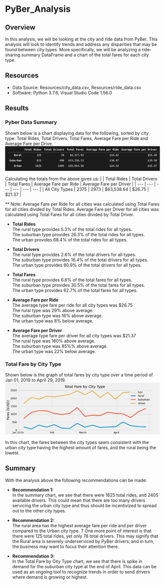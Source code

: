 # PyBer_Analysis

## Overview

In this analysis, we will be looking at the city and ride data from PyBer. This analysis will look to identify trends and address any disparities that may be found between city types. More specifically, we will be analyzing a ride-sharing summary DataFrame and a chart of the total fares for each city type.

## Resources

- Data Source: Resources/city_data.csv, Resources/ride_data.csv
- Software: Python 3.7.6, Visual Studio Code 1.56.0

## Results

### Pyber Data Summary

Shown below is a chart displaying data for the following, sorted by city type: Total Rides, Total Drivers, Total Fares, Average Fare per Ride and Average Fare per Drive.
![Summary DataFrame](analysis/summary.png)

Calculating the totals from the above gives us:
| | Total Rides | Total Drivers | Total Fares | Average Fare per Ride | Average Fare per Driver |
| --- | --- | --- | --- | --- | --- | 
| All City Types | 2375 | 2973 | $63,538.64 | $26.75 | $21.37 |

** Note: Average Fare per Ride for all cities was calculated using Total Fares for all cities divided by Total Rides.
Average Fare per Driver for all cities was calculated using Total Fares for all cities divided by Total Driver. 

* **Total Rides**\
The rural type provides 5.3% of the total rides for all types.\
The suburban type provides 26.3% of the total rides for all types.\
The urban provides 68.4% of the total rides for all types.

* **Total Drivers**\
The rural type provides 2.6% of the total drivers for all types.\
The suburban type provides 16.4% of the total drivers for all types.\
The urban type provides 80.9% of the total drivers for all types.

* **Total Fares**\
The rural type provides 6.8% of the total fares for all types.\
The suburban type provides 30.5% of the total fares for all types.\
The urban type provides 62.7% of the total fares for all types.

* **Average Fare per Ride**\
The average type fare per ride for all city types was $26.75\
The rural type was 29% above average.\
The suburban type was 16% above average.\
The urban type was 8% below average.

* **Average Fare per Driver**\
The average type fare per driver for all city types was $21.37\
The rural type was 160% above average.\
The suburban type was 85%% above average.\
The urban type was 22% below average.

### Total Fare by City Type

Shown below is the graph of total fares by city type over a time period of Jan 01, 2019 to April 29, 2019.
![Summary DataFrame](analysis/PyBer_fare_summary.png)

In this chart, the fares between the city types seem consistent with the urban city type having the highest amount of fares, and the rural being the lowest.

## Summary

With the analysis above the following recommendations can be made:

* **Recommendation 1:**\
In the summary chart, we see that there were 1625 total rides, and 2405 available drivers. This could mean that there are too many drivers servicing the urban city type and thus should be incentivized to spread out to the other city types.

* **Recommendation 2:**\
The rural area has the highest average fare per ride and per driver compared to the Urban city type. T One more point of interest is that there were 125 total rides, yet only 78 total drivers. This may signify that the Rural area is severely underserviced by PyBer drivers, and in turn, the business may want to focus their attention there.

* **Recommendation 3:**\
In the Total Fare by City Type chart, we see that there is spike in demand for the suburban city type at the end of April. This data can be used as an ongoing tool to recognize trends in order to send drivers where demand is growing or highest.

